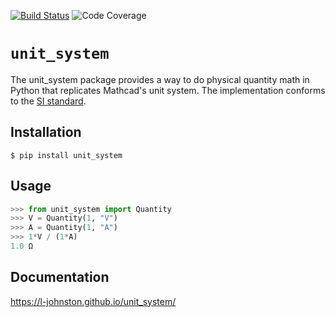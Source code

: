 [![Build Status](https://dev.azure.com/l-johnston/unit_system/_apis/build/status/l-johnston.unit_system?branchName=master)](https://dev.azure.com/l-johnston/unit_system/_build/latest?definitionId=8&branchName=master) ![Code Coverage](https://img.shields.io/azure-devops/coverage/l-johnston/unit_system/8)
# `unit_system`
The unit_system package provides a way to do physical quantity math
in Python that replicates Mathcad's unit system. The implementation
conforms to the [SI standard](https://nvlpubs.nist.gov/nistpubs/Legacy/SP/nistspecialpublication811e2008.pdf).

## Installation
```linux
$ pip install unit_system
```  

## Usage

```python
>>> from unit_system import Quantity
>>> V = Quantity(1, "V")
>>> A = Quantity(1, "A")
>>> 1*V / (1*A)
1.0 Ω
```  

## Documentation
https://l-johnston.github.io/unit_system/